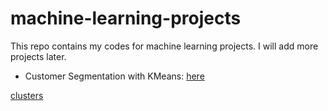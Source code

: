 # machine-learning-projects
This repo contains my codes for machine learning projects. I will add more projects later.

* Customer Segmentation with KMeans: [here](https://github.com/amirli21/machine-learning-projects/tree/main/Customer%20Segmentation%20with%20KMeans)

[clusters](https://github.com/amirli21/machine-learning-projects/blob/main/Customer%20Segmentation%20with%20KMeans/images/clusters.png?raw=true)
